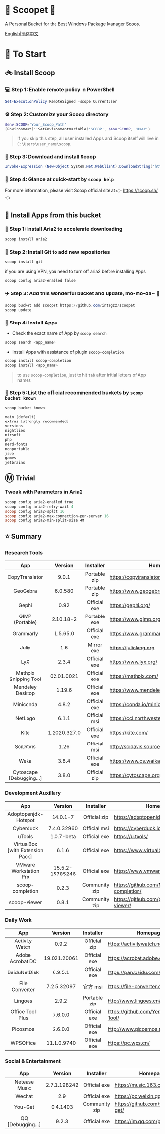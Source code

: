 <div align="left">
<h1 align="left"> 🍨 Scoopet 🍨 </h1>

<p> A Personal Bucket for the Best Windows Package Manager <a href="https://github.com/lukesampson/scoop">Scoop</a>.
</p>

<p align="left">
        <a href="README.md">English</a>|<a href="README_CN.md">简体中文</a>
</p>
</div>

# :running: To Start

## :bike: Install Scoop

### :computer: Step 1: Enable remote policy in PowerShell

```powershell
Set-ExecutionPolicy RemoteSigned -scope CurrentUser
```

### :gear: Step 2: Customize your Scoop directory

```powershell
$env:SCOOP='Your_Scoop_Path'
[Environment]::SetEnvironmentVariable('SCOOP', $env:SCOOP, 'User')
```

> If you skip this step, all user installed Apps and Scoop itself will live in `C:\Users\user_name\scoop`.

### :hammer: Step 3: Download and install Scoop

```powershell
Invoke-Expression (New-Object System.Net.WebClient).DownloadString('https://get.scoop.sh')
```

### :book: Step 4: Glance at quick-start by `scoop help`

For more information, please visit Scoop official site at 👉 https://scoop.sh/ 👈

## :car: Install Apps from this bucket

### :train: Step 1: Install Aria2 to accelerate downloading

```powershell
scoop install aria2
```

### :ticket: Step 2: Install Git to add new repositories

```powershell
scoop install git
```

if you are using VPN, you need to turn off aria2 before installing Apps

```powershell
scoop config aria2-enabled false
```

### :airplane: Step 3: Add this wonderful bucket and update, mo-mo-da~ :kiss:

```powershell
scoop bucket add scoopet https://github.com/integzz/scoopet
scoop update
```

### :rocket: Step 4: Install Apps

- Check the exact name of App by `scoop search`

```powershell
scoop search <app_name>
```

- Install Apps with assistance of plugin `scoop-completion`

```powershell
scoop install scoop-completion
scoop install <app_name>
```

> to use `scoop-completion`, just to hit `tab` after initial letters of App names

### :100: Step 5: List the official recommended buckets by `scoop bucket known`

```powershell
scoop bucket known

main [default]
extras [strongly recommended]
versions
nightlies
nirsoft
php
nerd-fonts
nonportable
java
games
jetbrains
```

## :m: Trivial

### Tweak with Parameters in Aria2

```powershell
scoop config aria2-enabled true
scoop config aria2-retry-wait 4
scoop config aria2-split 16
scoop config aria2-max-connection-per-server 16
scoop config aria2-min-split-size 4M
```

## :star: Summary

### Research Tools

|           App            |   Version    |  Installer   | Homepage                                 |
| :----------------------: | :----------: | :----------: | ---------------------------------------- |
|      CopyTranslator      |    9.0.1     | Portable zip | https://copytranslator.github.io/        |
|         GeoGebra         |   6.0.580    | Portable zip | https://www.geogebra.org/                |
|          Gephi           |     0.92     | Official exe | https://gephi.org/                       |
|     GIMP (Portable)      |  2.10.18-2   | Portable exe | https://www.gimp.org/                    |
|        Grammarly         |   1.5.65.0   | Official exe | https://www.grammarly.com/native/windows |
|          Julia           |     1.5      |  Mirror exe  | https://julialang.org                    |
|           LyX            |    2.3.4     | Official exe | https://www.lyx.org/                     |
|  Mathpix Snipping Tool   |  02.01.0021  | Official exe | https://mathpix.com/                     |
|     Mendeley Desktop     |    1.19.6    | Official exe | https://www.mendeley.com/                |
|        Miniconda         |    4.8.2     | Official exe | https://conda.io/miniconda.html          |
|         NetLogo          |    6.1.1     | Official msi | https://ccl.northwestern.edu/netlogo/    |
|           Kite           | 1.2020.327.0 | Official exe | https://kite.com/                        |
|         SciDAVis         |     1.26     | Official msi | http://scidavis.sourceforge.net/         |
|           Weka           |    3.8.4     | Official exe | https://www.cs.waikato.ac.nz/ml/weka/    |
| Cytoscape [Debugging...] |    3.8.0     | Official zip | https://cytoscape.org/                   |

### Development Auxillary

|               App                |     Version     |   Installer   | Homepage                                        |
| :------------------------------: | :-------------: | :-----------: | ----------------------------------------------- |
|       Adoptopenjdk-Hotspot       |    14.0.1-7     | Official zip  | https://adoptopenjdk.net                        |
|            Cyberduck             |   7.4.0.32960   | Official msi  | https://cyberduck.io/                           |
|              uTools              |   1.0.7-beta    | Official exe  | https://u.tools/                                |
| VirtualBox [with Extension Pack] |      6.1.6      | Official exe  | https://www.virtualbox.org/                     |
|      VMware Workstation Pro      | 15.5.2-15785246 | Official exe  | https://www.vmware.com/                         |
|         scoop-completion         |      0.2.3      | Community zip | https://github.com/Moeologist/scoop-completion/ |
|           scoop-viewer           |      0.8.1      | Community zip | https://github.com/prezesp/scoop-viewer/        |

### Daily Work

|       App        |   Version    |  Installer   | Homepage                                 |
| :--------------: | :----------: | :----------: | ---------------------------------------- |
|  Activity Watch  |    0.9.2     | Official zip | https://activitywatch.net/               |
| Adobe Acrobat DC | 19.021.20061 | Official exe | https://acrobat.adobe.com/               |
|   BaiduNetDisk   |   6.9.5.1    | Official exe | https://pan.baidu.com/                   |
|  File Converter  | 7.2.5.32097  |   官方 msi   | https://file-converter.org/              |
|     Lingoes      |    2.9.2     | Portable zip | http://www.lingoes.cn/                   |
| Office Tool Plus |   7.6.0.0    | Official exe | https://github.com/YerongAI/Office-Tool/ |
|     Picosmos     |   2.6.0.0    | Official exe | http://www.picosmos.net/                 |
|    WPSOffice     | 11.1.0.9740  | Official exe | https://pc.wps.cn/                       |


### Social & Entertainment

|        App        |   Version    |   Installer   | Homepage                            |
| :---------------: | :----------: | :-----------: | ----------------------------------- |
|   Netease Music   | 2.7.1.198242 | Official exe  | https://music.163.com/              |
|      Wechat       |     2.9      | Official exe  | https://pc.weixin.qq.com/           |
|      You-Get      |   0.4.1403   | Community zip | https://github.com/soimort/you-get/ |
| QQ [Debugging...] |    9.2.3     | Official exe  | https://im.qq.com/pcqq/             |
